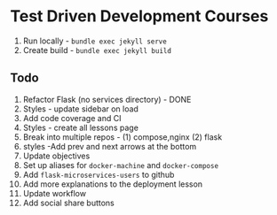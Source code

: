 # Test Driven Development Courses

1. Run locally - `bundle exec jekyll serve`
1. Create build - `bundle exec jekyll build`

## Todo

1. Refactor Flask (no services directory) - DONE
1. Styles - update sidebar on load
1. Add code coverage and CI
1. Styles - create all lessons page
1. Break into multiple repos - (1) compose,nginx (2) flask
1. styles -Add prev and next arrows at the bottom
1. Update objectives
1. Set up aliases for `docker-machine` and `docker-compose`
1. Add `flask-microservices-users` to github
1. Add more explanations to the deployment lesson
1. Update workflow
1. Add social share buttons
